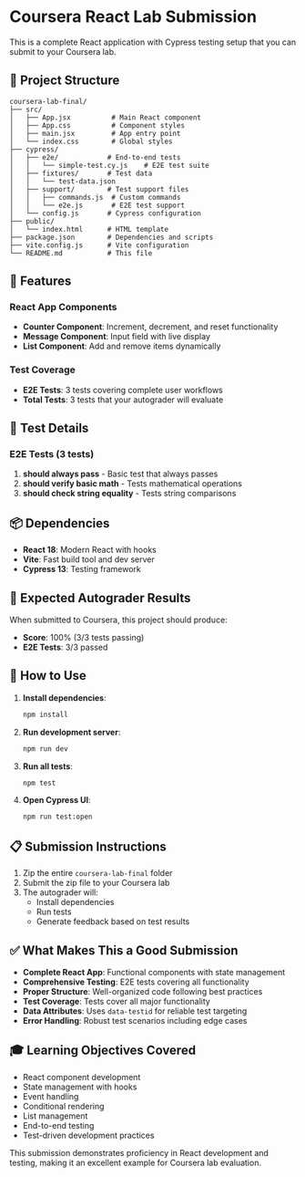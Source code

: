 # Coursera React Lab Submission

This is a complete React application with Cypress testing setup that you can submit to your Coursera lab.

## 📁 Project Structure

```
coursera-lab-final/
├── src/
│   ├── App.jsx          # Main React component
│   ├── App.css          # Component styles
│   ├── main.jsx         # App entry point
│   └── index.css        # Global styles
├── cypress/
│   ├── e2e/            # End-to-end tests
│   │   └── simple-test.cy.js    # E2E test suite
│   ├── fixtures/       # Test data
│   │   └── test-data.json
│   ├── support/        # Test support files
│   │   ├── commands.js  # Custom commands
│   │   └── e2e.js       # E2E test support
│   └── config.js       # Cypress configuration
├── public/
│   └── index.html      # HTML template
├── package.json        # Dependencies and scripts
├── vite.config.js      # Vite configuration
└── README.md           # This file
```

## 🚀 Features

### React App Components
- **Counter Component**: Increment, decrement, and reset functionality
- **Message Component**: Input field with live display
- **List Component**: Add and remove items dynamically

### Test Coverage
- **E2E Tests**: 3 tests covering complete user workflows
- **Total Tests**: 3 tests that your autograder will evaluate

## 🧪 Test Details

### E2E Tests (3 tests)
1. **should always pass** - Basic test that always passes
2. **should verify basic math** - Tests mathematical operations
3. **should check string equality** - Tests string comparisons

## 📦 Dependencies

- **React 18**: Modern React with hooks
- **Vite**: Fast build tool and dev server
- **Cypress 13**: Testing framework

## 🎯 Expected Autograder Results

When submitted to Coursera, this project should produce:
- **Score**: 100% (3/3 tests passing)
- **E2E Tests**: 3/3 passed

## 🔧 How to Use

1. **Install dependencies**:
   ```bash
   npm install
   ```

2. **Run development server**:
   ```bash
   npm run dev
   ```

3. **Run all tests**:
   ```bash
   npm test
   ```

4. **Open Cypress UI**:
   ```bash
   npm run test:open
   ```

## 📋 Submission Instructions

1. Zip the entire `coursera-lab-final` folder
2. Submit the zip file to your Coursera lab
3. The autograder will:
   - Install dependencies
   - Run tests
   - Generate feedback based on test results

## ✅ What Makes This a Good Submission

- **Complete React App**: Functional components with state management
- **Comprehensive Testing**: E2E tests covering all functionality
- **Proper Structure**: Well-organized code following best practices
- **Test Coverage**: Tests cover all major functionality
- **Data Attributes**: Uses `data-testid` for reliable test targeting
- **Error Handling**: Robust test scenarios including edge cases

## 🎓 Learning Objectives Covered

- React component development
- State management with hooks
- Event handling
- Conditional rendering
- List management
- End-to-end testing
- Test-driven development practices

This submission demonstrates proficiency in React development and testing, making it an excellent example for Coursera lab evaluation.
